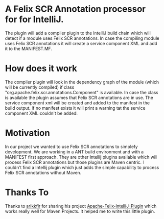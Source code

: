 # A Felix SCR Annotation processor for for IntelliJ.
The plugin will add a compiler plugin to the IntelliJ build chain which will detect if a module uses Felix SCR annotations.
In case the compiling module uses Felix SCR annotations it will create a service component XML and add it to the MANIFEST.MF.

# How does it work
The compiler plugin will look in the dependency graph of the module (which will be currently compiled) if class "org.apache.felix.scr.annotations.Component"
is available. In case the class is available the plugin assumes that Felix SCR annotations are in use. The service component xml will be created and added to
the manifest in the build output. If no manifest exists it will print a warning tat the service component XML couldn't be added.

# Motivation
In our project we wanted to use Felix SCR annotations to simplefy development. We are working in a ANT build environment
and with a MANIFEST first approach. They are other Intellij plugins available which will process Felix SCR annotations but
those plugins are Maven centric. I couldn't find a Intellij plugin which just adds the simple capability to process Felix
SCR annotations without Maven.

# Thanks To
Thanks to [arikkfir](https://github.com/arikkfir) for sharing his project [Apache-Felix-IntelliJ-Plugin](https://github.com/arikkfir/Apache-Felix-IntelliJ-Plugin)
which works really well for Maven Projects. It helped me to write this little plugin.
